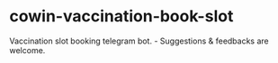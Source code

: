 # cowin-vaccination-book-slot
Vaccination slot booking telegram bot. - Suggestions &amp; feedbacks are welcome.
